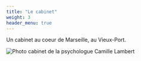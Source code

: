 ```yaml
---
title: "Le cabinet"
weight: 3
header_menu: true
---
```


Un cabinet au coeur de Marseille, au Vieux-Port.

![Photo cabinet de la psychologue Camille Lambert](images/photos/cabinet_psy_voeux_port_marseille.webp)

